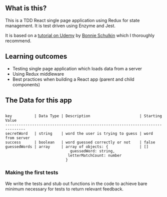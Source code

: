 ## What is this?

This is a TDD React single page application using Redux for state management. It is test driven using Enzyme and Jest.

It is based on a [tutorial on Udemy](https://www.udemy.com/react-testing-with-jest-and-enzyme/) by [Bonnie Schulkin](https://github.com/flyrightsister) which I thoroughly recommend.

## Learning outcomes

* Testing single page application which loads data from a server
* Using Redux middleware
* Best practices when building a React app (parent and child components)

## The Data for this app
```

key          | Data Type | Description                      | Starting Value   
-------------------------------------------------------------------------------
secretWord   | string    | word the user is trying to guess | word from server 
success      | boolean   | word guessed correctly or not    | false            
guessedWords | array     | array of objects: {              | []               
                             guessedWord: string,                              
                            letterMatchCount: number                           
                           }                                                   
```

### Making the first tests

We write the tests and stub out functions in the code to achieve bare minimum necessary for tests to return relevant feedback.